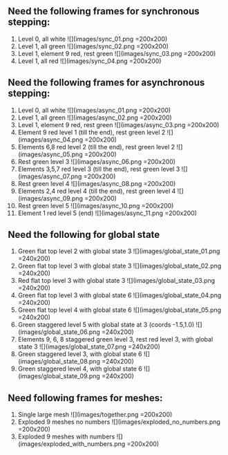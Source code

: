 ## Need the following frames for synchronous stepping:

1. Level 0, all white ![](images/sync_01.png =200x200)
2. Level 1, all green ![](images/sync_02.png =200x200)
3. Level 1, element 9 red, rest green ![](images/sync_03.png =200x200)
4. Level 1, all red ![](images/sync_04.png =200x200)

## Need the following frames for asynchronous stepping:

1. Level 0, all white ![](images/async_01.png =200x200)
2. Level 1, all green ![](images/async_02.png =200x200)
3. Level 1, element 9 red, rest green ![](images/async_03.png =200x200)
4. Element 9 red level 1 (till the end), rest green level 2 ![](images/async_04.png =200x200)
5. Elements 6,8 red level 2 (till the end), rest green level 2 ![](images/async_05.png =200x200)
6. Rest green level 3 ![](images/async_06.png =200x200)
7. Elements 3,5,7 red level 3 (till the end), rest green level 3 ![](images/async_07.png =200x200)
8. Rest green level 4 ![](images/async_08.png =200x200)
9. Elements 2,4 red level 4 (till the end), rest green level 4 ![](images/async_09.png =200x200)
10. Rest green level 5 ![](images/async_10.png =200x200)
11. Element 1 red level 5 (end) ![](images/async_11.png =200x200)

## Need the following for global state

1. Green flat top level 2 with global state 3 ![](images/global_state_01.png =240x200)
2. Green flat top level 3 with global state 3 ![](images/global_state_02.png =240x200)
3. Red flat top level 3 with global state 3 ![](images/global_state_03.png =240x200)
4. Green flat top level 3 with global state 6 ![](images/global_state_04.png =240x200)
5. Green flat top level 4 with global state 6 ![](images/global_state_05.png =240x200)
6. Green staggered level 5 with global state at 3 (coords -1.5,1.0)
   ![](images/global_state_06.png =240x200)
7. Elements 9, 6, 8 staggered green level 3, rest red level 3, with global state 3
   ![](images/global_state_07.png =240x200)
8. Green staggered level 3, with global state 6 ![](images/global_state_08.png =240x200)
9. Green staggered level 4, with global state 6 ![](images/global_state_09.png =240x200)


## Need following frames for meshes:

1. Single large mesh ![](images/together.png =200x200)
2. Exploded 9 meshes no numbers ![](images/exploded_no_numbers.png =200x200)
3. Exploded 9 meshes with numbers ![](images/exploded_with_numbers.png =200x200)